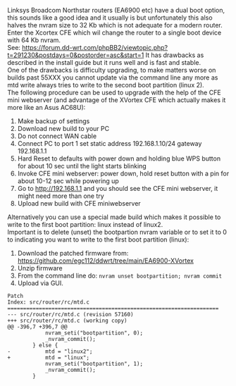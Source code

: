 Linksys Broadcom Northstar routers (EA6900 etc) have a dual boot option, this sounds like a good idea and it usually is but unfortunately this also halves the nvram size to 32 Kb which is not adequate for a modern router.  
Enter the Xcortex CFE which wil change the router to a single boot device with 64 Kb nvram.   
See: https://forum.dd-wrt.com/phpBB2/viewtopic.php?t=291230&postdays=0&postorder=asc&start=1 It has drawbacks as described in the install guide but it runs well and is fast and stable.  
One of the drawbacks is difficulty upgrading, to make matters worse on builds past 55XXX you cannot update via the command line any more as mtd write always tries to write to the second boot partition (linux 2).  
The following procedure can be used to upgrade with the help of the CFE mini webserver (and advantage of the XVortex CFE which actually makes it more like an Asus AC68U):  
1.	Make backup of settings  
2.	Download new build to your PC  
3.	Do not connect WAN cable  
4.	Connect PC to port 1 set static address 192.168.1.10/24 gateway 192.168.1.1  
5.	Hard Reset to defaults with power down  and holding blue WPS button for about 10 sec until the light starts blinking 
6.	Invoke CFE mini webserver: power down, hold reset button with a pin for about 10-12 sec while powering up  
7.	Go to http://192.168.1.1 and you should see the CFE mini webserver, it might need more than one try  
8.	Upload new build with CFE miniwebserver

Alternatively you can use a special made build which makes it possible to write to the first boot partition: linux instead of linux2.  
Important is to delete (unset) the bootpartion nvram variable or to set it to 0 to indicating you want to write to the first boot partition (linux): 
1. Download the patched firmware from: https://github.com/egc112/ddwrt/tree/main/EA6900-XVortex
2. Unzip firmware  
3.	From the command line do: `nvram unset bootpartition; nvram commit`  
4.	Upload via GUI.  

```
Patch
Index: src/router/rc/mtd.c
===================================================================
--- src/router/rc/mtd.c	(revision 57160)
+++ src/router/rc/mtd.c	(working copy)
@@ -396,7 +396,7 @@
 			nvram_seti("bootpartition", 0);
 			_nvram_commit();
 		} else {
-			mtd = "linux2";
+			mtd = "linux";
 			nvram_seti("bootpartition", 1);
 			_nvram_commit();
 		}
```
